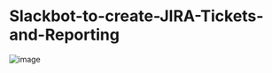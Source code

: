 # Slackbot-to-create-JIRA-Tickets-and-Reporting

![image](https://user-images.githubusercontent.com/56284010/112204687-2e87a780-8bd1-11eb-9262-a43d4074a472.png)
